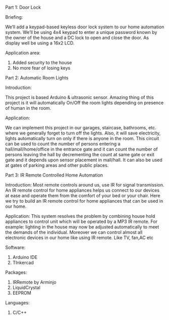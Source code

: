 Part 1: Door Lock

Briefing:

We’ll add a keypad-based keyless door lock system to our home automation system. We’ll be using 4x4
keypad to enter a unique password known by the owner of the house and a DC lock to open and close
the door. As display well be using a 16x2 LCD.

Application area:

1. Added security to the house
2. No more fear of losing keys

Part 2: Automatic Room Lights

Introduction:

This project is based Arduino & ultrasonic sensor. Amazing thing of this project is it will automatically
On/Off the room lights depending on presence of human in the room.

Application:

We can implement this project in our garages, staircase, bathrooms, etc. where we generally forget to
turn off the lights. Also, it will save electricity, lights automatically turn on only if there is anyone in the
room.
This circuit can be used to count the number of persons entering a hall/mall/home/office in the
entrance gate and it can count the number of persons leaving the hall by decrementing the count at
same gate or exit gate and it depends upon sensor placement in mall/hall. It can also be used at gates of
parking areas and other public places.


Part 3: IR Remote Controlled Home Automation

Introduction:
Most remote controls around us, use IR for signal transmission. An IR remote control for home
appliances helps us connect to our devices at ease and operate them from the comfort of your bed or
your chair. Here we try to build an IR remote control for home appliances that can be used in our home.

Application:
This system resolves the problem by combining house hold appliances to control unit which will be
operated by a MP3 IR remote. For example: lighting in the house may now be adjusted automatically to
meet the demands of the individual. Moreover we can control almost all electronic devices in our home
like using IR remote. Like TV, fan,AC etc


Software:
1. Arduino IDE
2. TInkercad
   
Packages:
1. IRRemote by Arminjo
2. LiquidCrystal
3. EEPROM

Languages:
1. C/C++

